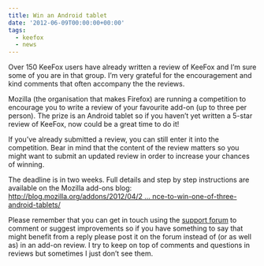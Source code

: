 ```yaml
---
title: Win an Android tablet
date: '2012-06-09T00:00:00+00:00'
tags:
  - keefox
  - news
---
```

<p>Over 150 KeeFox users have already written a review of KeeFox and I’m sure some of you are in that group. I’m very grateful for the encouragement and kind comments that often accompany the the reviews.
</p>
<p>Mozilla (the organisation that makes Firefox) are running a competition to encourage you to write a review of your favourite add-on (up to three per person). The prize is an Android tablet so if you haven’t yet written a 5-star review of KeeFox, now could be a great time to do it!
</p>
<p>If you’ve already submitted a review, you can still enter it into the competition. Bear in mind that the content of the review matters so you might want to submit an updated review in order to increase your chances of winning.
</p>
<p>The deadline is in two weeks. Full details and step by step instructions are available on the Mozilla add-ons blog:<br> <a href="http://blog.mozilla.org/addons/2012/04/24/tell-us-about-your-favorite-add-on-for-a-chance-to-win-one-of-three-android-tablets/" title="Go to http://blog.mozilla.org/addons/2012/04/24/tell-us-about-your-favorite-add-on-for-a-chance-to-win-one-of-three-android-tablets/" target="_blank" class="externlink">http://blog.mozilla.org/addons/2012/04/2 … nce-to-win-one-of-three-android-tablets/</a>
</p>
<p>Please remember that you can get in touch using the <a href="help/forum" title="Go to http://keefox.org/help/forum" class="externlink">support forum</a> to comment or suggest improvements so if you have something to say that might benefit from a reply please post it on the forum instead of (or as well as) in an add-on review. I try to keep on top of comments and questions in reviews but sometimes I just don’t see them.</p>



